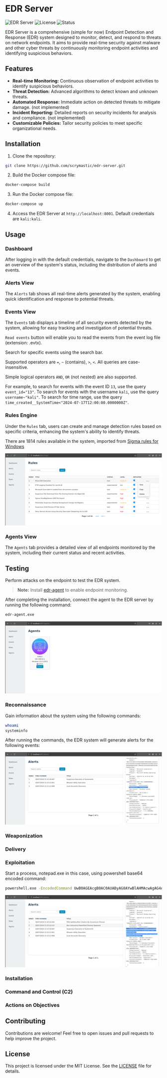 # EDR Server

![EDR Server](https://img.shields.io/badge/EDR-Server-blue)
![License](https://img.shields.io/badge/License-MIT-green)
![Status](https://img.shields.io/badge/Status-Development-red)


EDR Server is a comprehensive (simple for now) Endpoint Detection and Response (EDR) system designed to monitor, detect, and respond to threats on network endpoints. It aims to provide real-time security against malware and other cyber threats by continuously monitoring endpoint activities and identifying suspicious behaviors.

## Features

- **Real-time Monitoring:** Continuous observation of endpoint activities to identify suspicious behaviors.
- **Threat Detection:** Advanced algorithms to detect known and unknown threats.
- **Automated Response:** Immediate action on detected threats to mitigate damage. (not implemented)
- **Incident Reporting:** Detailed reports on security incidents for analysis and compliance. (not implemented)
- **Customizable Policies:** Tailor security policies to meet specific organizational needs.

## Installation

1. Clone the repository:

```bash
git clone https://github.com/scrymastic/edr-server.git
```

2. Build the Docker compose file:

```bash
docker-compose build
```

3. Run the Docker compose file:

```bash
docker-compose up
```

4. Access the EDR Server at `http://localhost:8001`. Default credentials are `kali:kali`.

## Usage

### Dashboard

After logging in with the default credentials, navigate to the `Dashboard` to get an overview of the system's status, including the distribution of alerts and events.

### Alerts View

The `Alerts` tab shows all real-time alerts generated by the system, enabling quick identification and response to potential threats.

### Events View

The `Events` tab displays a timeline of all security events detected by the system, allowing for easy tracking and investigation of potential threats.

`Read events` button will enable you to read the events from the event log file (extension: .evtx).

Search for specific events using the search bar.

Supported operators are `=`, `~` (contains), `>`, `<`. All queries are case-insensitive.

Simple logical operators `AND`, `OR` (not nested) are also supported.

For example, to search for events with the event ID `13`, use the query `event_id="13"`. To search for events with the username `kali`, use the query `username~"kali"`. To search for time range, use the query `time_created__SystemTime<"2024-07-17T12:00:00.0000000Z"`.

### Rules Engine

Under the `Rules` tab, users can create and manage detection rules based on specific criteria, enhancing the system's ability to identify threats.

There are 1814 rules available in the system, imported from [Sigma rules for Windows](https://github.com/SigmaHQ/sigma/tree/master/rules/windows)

![alt text](imgs/image-1.png)

### Agents View

The `Agents` tab provides a detailed view of all endpoints monitored by the system, including their current status and recent activities.

## Testing

Perform attacks on the endpoint to test the EDR system.

> **Note:** Install [edr-agent](https://github.com/scrymastic/edr-agent) to enable endpoint monitoring.

After completing the installation, connect the agent to the EDR server by running the following command:

```bash
edr-agent.exe
```

![alt text](imgs/image-2.png)

### Reconnaissance

Gain information about the system using the following commands:

```bash
whoami
systeminfo
```
After running the commands, the EDR system will generate alerts for the following events:

![alt text](imgs/image-3.png)

### Weaponization

### Delivery

### Exploitation

Start a process, notepad.exe in this case, using powershell base64 encoded command:

```bash
powershell.exe -EncodedCommand UwB0AGEAcgB0AC0AUAByAG8AYwBlAHMAcwAgAG4AbwB0AGUAcABhAGQALgBlAHgAZQA=
```
![alt text](imgs/image-4.png)

### Installation

### Command and Control (C2)

### Actions on Objectives


## Contributing

Contributions are welcome! Feel free to open issues and pull requests to help improve the project.

## License

This project is licensed under the MIT License. See the [LICENSE](LICENSE) file for details.

